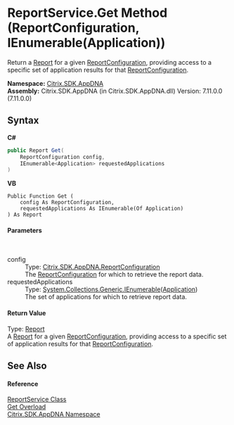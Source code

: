 # ReportService.Get Method (ReportConfiguration, IEnumerable(Application))
 

Return a <a href="523aa30e-8459-5365-1cfd-f9d22fbf50d8">Report</a> for a given <a href="65f3ee4f-5129-5083-b4da-0f1e23fc3784">ReportConfiguration</a>, providing access to a specific set of application results for that <a href="65f3ee4f-5129-5083-b4da-0f1e23fc3784">ReportConfiguration</a>.

**Namespace:**&nbsp;[Citrix.SDK.AppDNA](index.md)<br />**Assembly:**&nbsp;Citrix.SDK.AppDNA (in Citrix.SDK.AppDNA.dll) Version: 7.11.0.0 (7.11.0.0)

## Syntax

**C#**
```csharp
public Report Get(
	ReportConfiguration config,
	IEnumerable<Application> requestedApplications
)
```

**VB**
```vbnet
Public Function Get ( 
	config As ReportConfiguration,
	requestedApplications As IEnumerable(Of Application)
) As Report
```


#### Parameters
&nbsp;<dl><dt>config</dt><dd>Type: <a href="65f3ee4f-5129-5083-b4da-0f1e23fc3784">Citrix.SDK.AppDNA.ReportConfiguration</a><br />The <a href="65f3ee4f-5129-5083-b4da-0f1e23fc3784">ReportConfiguration</a> for which to retrieve the report data.</dd><dt>requestedApplications</dt><dd>Type: <a href="http://msdn2.microsoft.com/en-us/library/9eekhta0" target="_blank">System.Collections.Generic.IEnumerable</a>(<a href="1779bfff-4b29-0f26-8a09-10acdd530bbc">Application</a>)<br />The set of applications for which to retrieve report data.</dd></dl>

#### Return Value
Type: <a href="523aa30e-8459-5365-1cfd-f9d22fbf50d8">Report</a><br />A <a href="523aa30e-8459-5365-1cfd-f9d22fbf50d8">Report</a> for a given <a href="65f3ee4f-5129-5083-b4da-0f1e23fc3784">ReportConfiguration</a>, providing access to a specific set of application results for that <a href="65f3ee4f-5129-5083-b4da-0f1e23fc3784">ReportConfiguration</a>.

## See Also


#### Reference
<a href="9e51be1a-2f54-b974-0f38-360e4e12cb6d">ReportService Class</a><br /><a href="bee521e6-34dd-fdca-f5d4-08c84cb477f7">Get Overload</a><br /><a href="fe2d265b-410b-8b11-1eb4-a790e0b062bf">Citrix.SDK.AppDNA Namespace</a><br />